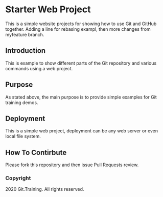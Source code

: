 # Starter Web Project

This is a simple website projects for showing how to use Git and GitHub together. Adding a line for rebasing exampl, then more changes from myfeature branch.

## Introduction

This is example to show different parts of the Git repository and various commands using a web project.

## Purpose

As stated above, the main purpose is to provide simple examples for Git training demos.

## Deployment

This is a simple web project, deployment can be any web server or even local file system.

## How To Contirbute

Please fork this repository and then issue Pull Requests review.

### Copyright

2020 Git.Training. All rights reserved.